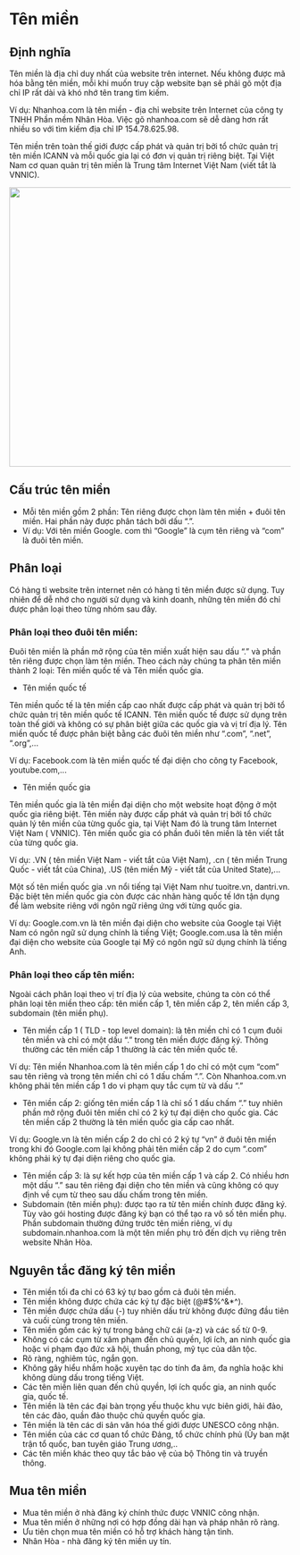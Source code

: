 # Tên miền
## Định nghĩa
Tên miền là địa chỉ duy nhất của website trên internet. Nếu không được mã hóa bằng tên miền, mỗi khi muốn truy cập website bạn sẽ phải gõ một địa chỉ IP rất dài và khó nhớ tên trang tìm kiếm.

Ví dụ: Nhanhoa.com là tên miền - địa chỉ website trên Internet của công ty TNHH Phần mềm Nhân Hòa. Việc gõ nhanhoa.com sẽ dễ dàng hơn rất nhiều so với tìm kiếm địa chỉ IP 154.78.625.98.

Tên miền trên toàn thế giới được cấp phát và quản trị bởi tổ chức quản trị tên miền ICANN và mỗi quốc gia lại có đơn vị quản trị riêng biệt. Tại Việt Nam cơ quan quản trị tên miền là Trung tâm Internet Việt Nam (viết tắt là VNNIC).
<p align="center">
  <img width="800" height="500" src="https://user-images.githubusercontent.com/111716161/185858235-db0ed0c2-f5e4-4212-81ef-4956077ffc25.png">
</p>

## Cấu trúc tên miền
- Mỗi tên miền gồm 2 phần: Tên riêng được chọn làm tên miền + đuôi tên miền. Hai phần này được phân tách bởi dấu “.”.
- Ví dụ: Với tên miền Google. com thì “Google” là cụm tên riêng và “com” là đuôi tên miền.
## Phân loại
Có hàng tỉ website trên internet nên có hàng tỉ tên miền được sử dụng. Tuy nhiên để dễ nhớ cho người sử dụng và kinh doanh, những tên miền đó chỉ được phân loại theo từng nhóm sau đây. 
### Phân loại theo đuôi tên miền: 
Đuôi tên miền là phần mở rộng của tên miền xuất hiện sau dấu “.” và phần tên riêng được chọn làm tên miền. Theo cách này chúng ta phân tên miền thành 2 loại: Tên miền quốc tế và Tên miền quốc gia.
  - Tên miền quốc tế 
 
Tên miền quốc tế là tên miền cấp cao nhất được cấp phát và quản trị bởi tổ chức quản trị tên miền quốc tế ICANN. Tên miền quốc tế được sử dụng trên toàn thế giới và không có sự phân biệt giữa các quốc gia và vị trí địa lý. Tên miền quốc tế được phân biệt bằng các đuôi tên miền như “.com”, “.net”, “.org”,... 

Ví dụ: Facebook.com là tên miền quốc tế đại diện cho công ty Facebook, youtube.com,...

  - Tên miền quốc gia

Tên miền quốc gia là tên miền đại diện cho một website hoạt động ở một quốc gia riêng biệt. Tên miền này được cấp phát và quản trị bởi tổ chức quản lý tên miền của từng quốc gia, tại Việt Nam đó là trung tâm Internet Việt Nam ( VNNIC). Tên miền quốc gia có phần đuôi tên miền là tên viết tắt của từng quốc gia. 
    
Ví dụ: .VN ( tên miền Việt Nam - viết tắt của Việt Nam), .cn ( tên miền Trung Quốc - viết tắt của China), .US (tên miền Mỹ - viết tắt của United State),... 

Một số tên miền quốc gia .vn nổi tiếng tại Việt Nam như tuoitre.vn, dantri.vn. Đặc biệt tên miền quốc gia còn được các nhãn hàng  quốc tế lớn tận dụng để làm website riêng với ngôn ngữ riêng ứng với từng quốc gia. 
    
Ví dụ: Google.com.vn là tên miền đại diện cho website của Google tại Việt Nam có ngôn ngữ sử dụng chính là tiếng Việt; Google.com.usa là tên miền đại diện cho website của Google tại Mỹ có ngôn ngữ sử dụng chính là tiếng Anh.
### Phân loại theo cấp tên miền: 
Ngoài cách phân loại theo vị trí địa lý của website, chúng ta còn có thể phân loại tên miền theo cấp: tên miền cấp 1, tên miền cấp 2, tên miền cấp 3, subdomain (tên miền phụ).
  - Tên miền cấp 1 ( TLD - top level domain): là tên miền chỉ có 1 cụm đuôi tên miền và chỉ có một dấu “.” trong tên miền được đăng ký. Thông thường các tên miền cấp 1 thường là các tên miền quốc tế.
  
Ví dụ: Tên miền Nhanhoa.com là tên miền cấp 1 do chỉ có một cụm “com” sau tên riêng và trong tên miền chỉ có 1 dấu chấm “.”. Còn Nhanhoa.com.vn không phải tên miền cấp 1 do vi phạm quy tắc cụm từ và dấu “.” 
  - Tên miền cấp 2: giống tên miền cấp 1 là chỉ số 1 dấu chấm “.” tuy nhiên phần mở rộng đuôi tên miền chỉ có 2 ký tự đại diện cho quốc gia. Các tên miền cấp 2 thường là tên miền quốc gia cấp cao nhất. 
  
Ví dụ: Google.vn là tên miền cấp 2 do chỉ có 2 ký tự “vn” ở đuôi tên miền trong khi đó Google.com lại không phải tên miền cấp 2 do cụm “.com” không phải ký tự đại diện riêng cho quốc gia. 
  - Tên miền cấp 3: là sự kết hợp của tên miền cấp 1 và cấp 2. Có nhiều hơn một dấu “.” sau tên riêng đại diện cho tên miền và cũng không có quy định về cụm từ theo sau dấu chấm trong tên miền. 
  - Subdomain (tên miền phụ): được tạo ra từ tên miền chính được đăng ký. Tùy vào gói hosting được đăng ký bạn có thể tạo ra vô số tên miền phụ. Phần subdomain thường đứng trước tên miền riêng, ví dụ subdomain.nhanhoa.com là một tên miền phụ trỏ đến dịch vụ riêng trên website Nhân Hòa. 
## Nguyên tắc đăng ký tên miền
- Tên miền tối đa chỉ có 63 ký tự bao gồm cả đuôi tên miền.
- Tên miền không được chứa các ký tự đặc biệt (@#$%^&*^).
- Tên miền được chứa dấu (-) tuy nhiên dấu trừ không được đứng đầu tiên và cuối cùng trong tên miền.
- Tên miền gồm các ký tự trong bảng chữ cái (a-z) và các số từ 0-9.
- Không có các cụm từ xâm phạm đến chủ quyền, lợi ích, an ninh quốc gia hoặc vi phạm đạo đức xã hội, thuần phong, mỹ tục của dân tộc.
- Rõ ràng, nghiêm túc, ngắn gọn. 
- Không gây hiểu nhầm hoặc xuyên tạc do tính đa âm, đa nghĩa hoặc khi không dùng dấu trong tiếng Việt.
- Các tên miền liên quan đến chủ quyền, lợi ích quốc gia, an ninh quốc gia, quốc tế. 
- Tên miền là tên các đại bàn trọng yếu thuộc khu vực biên giới, hải đảo, tên các đảo, quần đảo thuộc chủ quyền quốc gia. 
- Tên miền là tên các di sản văn hóa thế giới được UNESCO công nhận.
- Tên miền của các cơ quan tổ chức Đảng, tổ chức chính phủ (Ủy ban mặt trận tổ quốc, ban tuyên giáo Trung ương,..
- Các tên miền khác theo quy tắc bảo vệ của bộ Thông tin và truyền thông.
## Mua tên miền
- Mua tên miền ở nhà đăng ký chính thức được VNNIC công nhận.
- Mua tên miền ở những nơi có hợp đồng dài hạn và pháp nhân rõ ràng.
- Ưu tiên chọn mua tên miền có hỗ trợ khách hàng tận tình.
- Nhân Hòa - nhà đăng ký tên miền uy tín.
